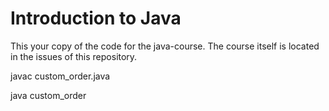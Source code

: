 # Introduction to Java

This your copy of the code for the java-course. The course itself is located in the issues of this repository.

javac custom_order.java

java custom_order
